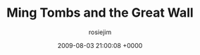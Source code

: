 ---
blog: travel
date: 2009-08-03 21:00:08 +0000
title: "Ming Tombs and the Great Wall"
author: rosiejim
permalink: /china-2009/three-nations/beijing/ming-tombs-and-the-great-wall/
---